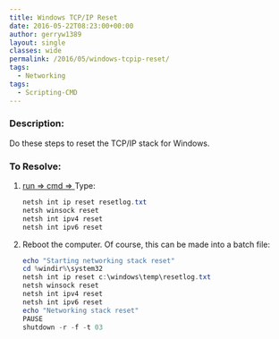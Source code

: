 ```yaml
---
title: Windows TCP/IP Reset
date: 2016-05-22T08:23:00+00:00
author: gerryw1389
layout: single
classes: wide
permalink: /2016/05/windows-tcpip-reset/
tags:
  - Networking
tags:
  - Scripting-CMD
---
```

<!--more-->

### Description:

Do these steps to reset the TCP/IP stack for Windows.

### To Resolve:

1. [run => cmd => ](https://automationadmin.com/2016/05/command-prompt-overview/) Type:

   ```powershell
   netsh int ip reset resetlog.txt
   netsh winsock reset
   netsh int ipv4 reset
   netsh int ipv6 reset
   ```

2. Reboot the computer. Of course, this can be made into a batch file:

   ```powershell
   echo "Starting networking stack reset"
   cd %windir%\system32
   netsh int ip reset c:\windows\temp\resetlog.txt
   netsh winsock reset
   netsh int ipv4 reset
   netsh int ipv6 reset
   echo "Networking stack reset"
   PAUSE
   shutdown -r -f -t 03
   ```

